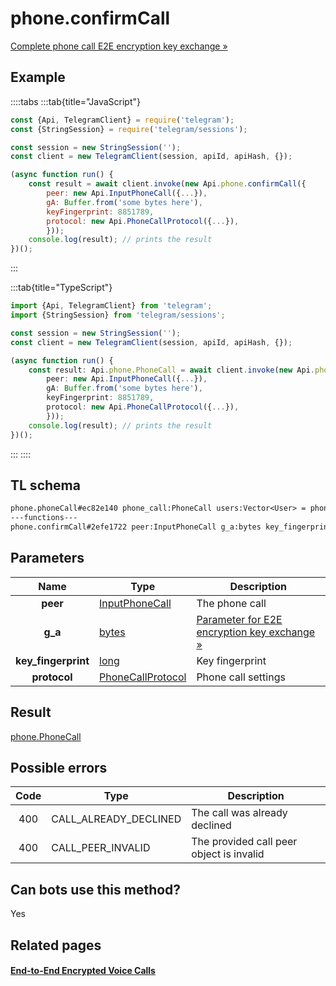 # phone.confirmCall

[Complete phone call E2E encryption key exchange »](https://core.telegram.org/api/end-to-end/voice-calls)

## Example

::::tabs
:::tab{title="JavaScript"}

```js
const {Api, TelegramClient} = require('telegram');
const {StringSession} = require('telegram/sessions');

const session = new StringSession('');
const client = new TelegramClient(session, apiId, apiHash, {});

(async function run() {
    const result = await client.invoke(new Api.phone.confirmCall({
		peer: new Api.InputPhoneCall({...}),
		gA: Buffer.from('some bytes here'),
		keyFingerprint: 8851789,
		protocol: new Api.PhoneCallProtocol({...}),
		}));
    console.log(result); // prints the result
})();

```

:::

:::tab{title="TypeScript"}

```ts
import {Api, TelegramClient} from 'telegram';
import {StringSession} from 'telegram/sessions';

const session = new StringSession('');
const client = new TelegramClient(session, apiId, apiHash, {});

(async function run() {
    const result: Api.phone.PhoneCall = await client.invoke(new Api.phone.confirmCall({
		peer: new Api.InputPhoneCall({...}),
		gA: Buffer.from('some bytes here'),
		keyFingerprint: 8851789,
		protocol: new Api.PhoneCallProtocol({...}),
		}));
    console.log(result); // prints the result
})();

```

:::
::::

## TL schema

```txt
phone.phoneCall#ec82e140 phone_call:PhoneCall users:Vector<User> = phone.PhoneCall;
---functions---
phone.confirmCall#2efe1722 peer:InputPhoneCall g_a:bytes key_fingerprint:long protocol:PhoneCallProtocol = phone.PhoneCall;
```

## Parameters

|        Name         | Type                                                                  | Description                                                                                         |
| :-----------------: | --------------------------------------------------------------------- | --------------------------------------------------------------------------------------------------- |
|      **peer**       | [InputPhoneCall](https://core.telegram.org/type/InputPhoneCall)       | The phone call                                                                                      |
|       **g_a**       | [bytes](https://core.telegram.org/type/bytes)                         | [Parameter for E2E encryption key exchange »](https://core.telegram.org/api/end-to-end/voice-calls) |
| **key_fingerprint** | [long](https://core.telegram.org/type/long)                           | Key fingerprint                                                                                     |
|    **protocol**     | [PhoneCallProtocol](https://core.telegram.org/type/PhoneCallProtocol) | Phone call settings                                                                                 |

## Result

[phone.PhoneCall](https://core.telegram.org/type/phone.PhoneCall)

## Possible errors

| Code | Type                  | Description                              |
| :--: | --------------------- | ---------------------------------------- |
| 400  | CALL_ALREADY_DECLINED | The call was already declined            |
| 400  | CALL_PEER_INVALID     | The provided call peer object is invalid |

## Can bots use this method?

Yes

## Related pages

#### [End-to-End Encrypted Voice Calls](https://core.telegram.org/api/end-to-end/voice-calls)

